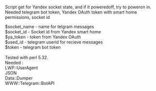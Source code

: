 Script get for Yandex socket state, and if it poweredoff, try to poweron in.   <br />
Needed telegram bot token, Yandex OAuth token with smart home permissions, socket id  <br />

$socket_name - name for telgram messages   <br />
$socket_id - Socket id from Yandex smart home   <br />
$ya_token - token from Yandex OAuth  <br />
$used_id - telegram userid for recieve messages  <br />
$token -  telegram bot token  <br />
 <br />
 Tested with perl 5.32. <br />
 Needed :  <br />
 LWP::UserAgent <br />
 JSON <br />
 Data::Dumper <br />
 WWW::Telegram::BotAPI <br />
